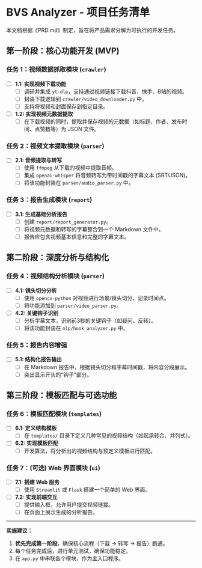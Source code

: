 # BVS Analyzer - 项目任务清单

本文档根据《PRD.md》制定，旨在将产品需求分解为可执行的开发任务。

## 第一阶段：核心功能开发 (MVP)

### 任务 1：视频数据抓取模块 (`crawler`)
- [ ] **1.1: 实现视频下载功能**
  - [ ] 调研并集成 `yt-dlp`，支持通过视频链接下载抖音、快手、B站的视频。
  - [ ] 封装下载逻辑到 `crawler/video_downloader.py` 中。
  - [ ] 支持将视频和封面保存到指定目录。
- [ ] **1.2: 实现视频元数据提取**
  - [ ] 在下载视频的同时，提取并保存视频的元数据（如标题、作者、发布时间、点赞数等）为 JSON 文件。

### 任务 2：视频文本提取模块 (`parser`)
- [ ] **2.1: 音频提取与转写**
  - [ ] 使用 `ffmpeg` 从下载的视频中提取音频。
  - [ ] 集成 `openai-whisper` 将音频转写为带时间戳的字幕文本 (SRT/JSON)。
  - [ ] 将该功能封装在 `parser/audio_parser.py` 中。

### 任务 3：报告生成模块 (`report`)
- [ ] **3.1: 生成基础分析报告**
  - [ ] 创建 `report/report_generator.py`。
  - [ ] 将视频元数据和转写的字幕整合到一个 Markdown 文件中。
  - [ ] 报告应包含视频基本信息和完整的字幕文本。

## 第二阶段：深度分析与结构化

### 任务 4：视频结构分析模块 (`parser`)
- [ ] **4.1: 镜头切分分析**
  - [ ] 使用 `opencv-python` 对视频进行场景/镜头切分，记录时间点。
  - [ ] 将功能添加到 `parser/video_parser.py`。
- [ ] **4.2: 关键钩子识别**
  - [ ] 分析字幕文本，识别前3秒的关键钩子（如疑问、反转）。
  - [ ] 将该功能封装在 `nlp/hook_analyzer.py` 中。

### 任务 5：报告内容增强
- [ ] **5.1: 结构化报告输出**
  - [ ] 在 Markdown 报告中，根据镜头切分和字幕时间戳，将内容分段展示。
  - [ ] 突出显示开头的“钩子”部分。

## 第三阶段：模板匹配与可选功能

### 任务 6：模板匹配模块 (`templates`)
- [ ] **6.1: 定义结构模板**
  - [ ] 在 `templates/` 目录下定义几种常见的视频结构（如起承转合、并列式）。
- [ ] **6.2: 实现模板匹配**
  - [ ] 开发算法，将分析出的视频结构与预定义模板进行匹配。

### 任务 7：(可选) Web 界面模块 (`ui`)
- [ ] **7.1: 搭建 Web 服务**
  - [ ] 使用 `Streamlit` 或 `Flask` 搭建一个简单的 Web 界面。
- [ ] **7.2: 实现前端交互**
  - [ ] 提供输入框，允许用户提交视频链接。
  - [ ] 在页面上展示生成的分析报告。

---

**实施建议：**
1.  **优先完成第一阶段**，确保核心流程（下载 -> 转写 -> 报告）跑通。
2.  每个任务完成后，进行单元测试，确保功能稳定。
3.  在 `app.py` 中串联各个模块，作为主入口程序。